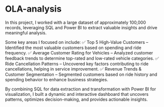 # OLA-analysis
In this project, I worked with a large dataset of approximately 100,000 records, leveraging SQL and Power BI to extract valuable insights and drive meaningful analysis.

Some key areas I focused on include:
✅ Top 5 High-Value Customers – Identified the most valuable customers based on spending and ride frequency.
✅ Average Customer Rating for Vehicles – Analyzed customer feedback trends to determine top-rated and low-rated vehicle categories.
✅ Ride Cancellation Patterns – Uncovered key factors contributing to ride cancellations, helping in service improvement.
✅ Revenue Trends & Customer Segmentation – Segmented customers based on ride history and spending behavior to enhance business strategies.

By combining SQL for data extraction and transformation with Power BI for visualization, I built a dynamic and interactive dashboard that uncovers patterns, optimizes decision-making, and provides actionable insights.
